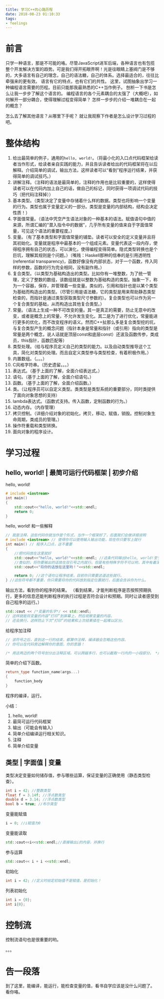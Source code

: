 ```yaml
---
title: 学习C++的心路历程
date: 2018-08-23 01:10:33
tags:
- feelings
---
```


# 前言

只学一种语言，那是不可能的咯。尽管JavaScript进军后端，各种语言也有包揽整个开发解决方案的趋势。可是我们得开拓眼界啊！光是往眼睛上塞阀门是不够的，大多语言有自己的理念，自己的语法糖，自己的体系。选择最适合的，往往比牵强来的更有效。
语言有它的特点，也有它们的共性。
这里，试图抽象出学习一种编程语言需要的历程。目前只能那我最熟悉的C++当作例子。
刨析一下书是怎么让我一步步了解这个语言的。
编程语言的各个元素耦合的太强了（大概吧），如何解开一部分耦合，使得理解过程变得简单？
怎样一步步的介绍一堆耦合在一起的概念？

怎么去了解其他语言？从哪里下手呢？
就让我观察下作者是怎么设计学习过程的吧。

# 整体结构

1. 给出最简单的例子，通用的`hello, world!`。（将最小化的入口点代码框架给读者当作形式，给读者亲自实践的能力，并且告诉读者给出的代码框架将在以后解释。介绍简单的调试，输出方法，这样读者可以“看到”程序运行结果，并获得简单的调试技巧。）
2. 讲解注释。（注释的语法是最简单的，注释的作用也是比较重要的，这样使得读者可以在代码内加上自己的话，做自己的标记，同时获得一项调试代码的技巧（把代码注释掉））
3. 基本类型。（类型决定了变量中存储着什么样的数据。类型也将影响一个变量的行为。类型也属于变量定义的一部分。类型是变量的内部结构，结构会决定性质！）
4. 字面值常量。（语法中凭空产生语法对象的一种基本的语法。赋值语句中值的来源，所谓汇编的“潜入指令中的数据”，几乎所有变量的值来自于字面值常量，可见这个语法的重要程度。）
5. 变量。（有了基本类型和字面值常量的铺垫。读者可以安全的定义变量并且将其初始化。变量就是程序中最基本的一个组成元素。变量代表这一段内存，使得程序拥有自己的状态，可以演化，使得编程变得简单。隐式类型转换也是个巨坑，理解其规则是个问题。）（嘴贱：Haskell那种的信奉的是引用透明性(referential transparency)，函数好像没有内部状态，对于一个函数，传入同样的参数，函数的行为完全相同，没有副作用。）
6. 复合类型。（以类型为基础构造出的类型。比如你有一堆整数，为了统一管理，定义了整数的数组，该数组就是以整数为基础构造的类型。抽象一下，称为一个容器，保存，并管理着一些变量。类似的，引用和指针也是以某个类型为基础而构造出的类型。（尽管引用是语法糖，它的类型是用来帮助静态类型检查的，而指针是通过类型获取类型尺寸参数的）。复合类型也可以作为另一个复合类型的基础，从而构造出其他复合类型。）
7. 常量。（语法上生成一种不可改变的量。其一是真正的需要，防止无意中的改变，或者是概念上的常量，不允许发生变化。其二是为了进行优化，常量能进行更多的优化，而不改变程序的语义。然而C++扯那么多是复合类型挖的坑，与复合类型产生的概念问题（指针本身是常量和指针（或引用）指向的类型是常量是两个概念，说人话就是顶层const和底层const）还波及函数传参，类成员，this指针，函数匹配等）
8. 类型处理。（给与程序员定义自己的类型的能力。以及自动类型推导这个工具，简化对类型的处理。而且自定义类型参与类型检查，有着积极作用。）
9. 内置数组。（。。。）
10. C风格字符串。（历史遗留。。。）
11. 表达式。（基于上面的了解，全面介绍表达式。）
12. 语句。（基于上面的了解，全面介绍语句。）
13. 函数。（基于上面的了解，全面介绍函数。）
14. 类。（让程序员可以自定义类型。类类型是类型系统的重要部分，同时类提供了面向对象思想的支持）
15. lambda表达式。（函数式支持。传入函数，定制函数的行为。）
16. 动态内存。（内存管理）
17. 拷贝控制。（详细介绍对象的初始化，拷贝，移动，赋值，销毁。控制对象生命周期，类成员的管理。）
18. 操作符重载和类型转换。
19. 面向对象的程序设计。

# 学习过程

## hello, world! | 最简可运行代码框架 | 初步介绍

hello, world!
```C++
# include <iostream>
int main()
{
    std::cout<<"hello, world!"<<std::endl;
    return 0;
}
```

hello, world! 和一些解释
```C++
// 我是注释，这些代码你就当作是个形式，当作一个框架好了，后面我们会做详细说明
# include <iostream> // 使得你可以使用输入输出功能，现在你只要写上就行
int main() // 程序入口点，这不重要
{
    //把代码放在这里就好
    std::cout<<"hello, world!"<<std::endl; //这条代码输出hello, world!至于其他的东西，现在不重要。
    //类似的，将你要输出的话放在双引号之内就行。但是有些特殊字符不可以哟，其中有着深刻的原因
    std::cout<<"将你的话放在这里哟！"<<std::endl;

    return 0; //这个语句让程序结束，目前你只需要这道这些就行。
} //这些符号都不重要，你只需要将你的代码放到指定位置就行，后面会告诉你为什么。
```

输出方法，看到你的程序的结果。
（看到结果，才能判断程序是否按照预期执行，更多的信息还能判断程序的执行过程是否符合设计和预期。同时让读者感受到自己程序的运行。）

```C++
std::cout << /*变量的名字*/ << std::endl;
// 这样就能将变量的内容“打印”到屏幕上，然后观察变量的内容。
// 还会换行，这样防止下次“打印”的结果和上次结果揉在一起难以区分。
```

给程序加注释
```C++
// 该符号之后，直到这一行的结束，都算作注释，编译器会忽略这些内容。
// 你可以在代码旁边解释你的意图，你的思路！

/* 用这两边的两个符号划分出注释区域。可以跨越多行，也可以截取一行内的一小段部分。 */
```

简单的介绍下函数。

```C++
return_type function_name(args...)
{
    function_body
}
```

程序的编译，运行。

小结：
1. hello, world!
2. 最简可运行代码框架
3. 输出（可能会有输入）
4. 简单介绍编译运行相关知识。
5. 注释
6. 简单介绍变量

## 类型 | 字面值 | 变量

类型决定变量如何储存值，参与哪些运算，保证变量的正确使用（静态类型检查）。

```C++
int i = 42; //整数类型
float f = 3.14f; //浮点数类型
double d = 3.14; //浮点数类型
bool b = true; //布尔类型
```

变量能赋值

```C++
i = 0; //i赋值为0
```

变量能读取

```C++
std::cout<<i<<std::endl;//直接输出i的内容，并换行
```

参与运算

```C++
std::cout<< i + i <<std::endl;
```

初始化

```C++
int i = 42; //定义时给定初始值不是赋值，是初始化！
```

列表初始化

```C++
int i = {0};
int i{0};
```

# 控制流

控制流语句也是很重要的哟。

。。。


# 告一段落

到了这里，能编译，能运行，能检查变量的值，看书自学应该是没什么问题了。
看你咯。
